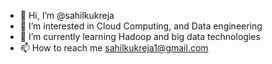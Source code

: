 - 👋 Hi, I’m @sahilkukreja
- 👀 I’m interested in Cloud Computing, and Data engineering 
- 🌱 I’m currently learning Hadoop and big data technologies
- 📫 How to reach me sahilkukreja1@gmail.com

<!---
sahilkukreja/sahilkukreja is a ✨ special ✨ repository because its `README.md` (this file) appears on your GitHub profile.
You can click the Preview link to take a look at your changes.
--->
